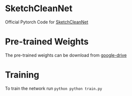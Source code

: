 # SketchCleanNet
Official Pytorch Code for [SketchCleanNet](https://arxiv.org/pdf/2207.00732.pdf)

# Pre-trained Weights
The pre-trained weights can be download from [google-drive](https://drive.google.com/file/d/1EXudjqcOyrFHu_mGidnMsJJuRduSCgqm/view?usp=sharing) 

# Training
To train the network run ``` python
                          python train.py ```

